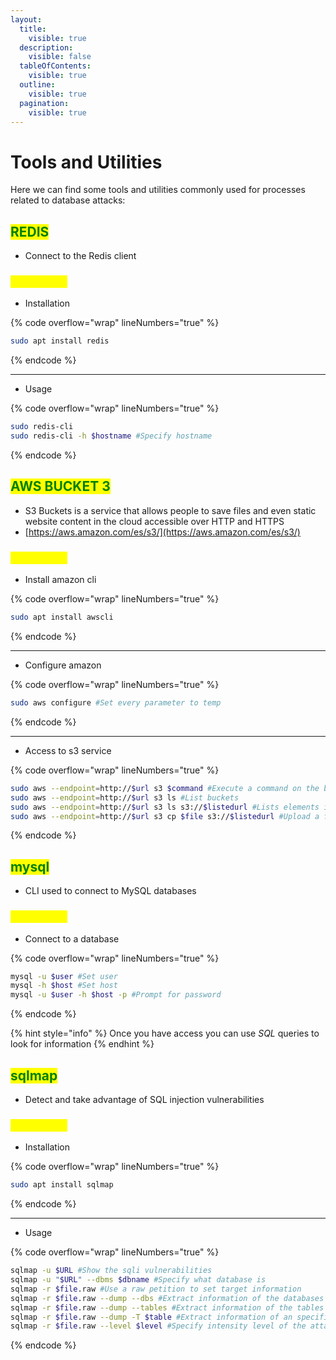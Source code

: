 ```yaml
---
layout:
  title:
    visible: true
  description:
    visible: false
  tableOfContents:
    visible: true
  outline:
    visible: true
  pagination:
    visible: true
---
```


# Tools and Utilities

Here we can find some tools and utilities commonly used for processes related to database attacks:

## <mark style="color:green;">REDIS</mark>

* Connect to the Redis client

### <mark style="color:yellow;">Commands</mark>

* Installation

{% code overflow="wrap" lineNumbers="true" %}
```bash
sudo apt install redis
```
{% endcode %}

***

* Usage

{% code overflow="wrap" lineNumbers="true" %}
```bash
sudo redis-cli
sudo redis-cli -h $hostname #Specify hostname
```
{% endcode %}

## <mark style="color:green;">AWS BUCKET 3</mark>

* S3 Buckets is a service that allows people to save files and even static website content in the cloud accessible over HTTP and HTTPS
* [https://aws.amazon.com/es/s3/](https://aws.amazon.com/es/s3/)

### <mark style="color:yellow;">Commands</mark>

* Install amazon cli

{% code overflow="wrap" lineNumbers="true" %}
```bash
sudo apt install awscli
```
{% endcode %}

***

* Configure amazon

{% code overflow="wrap" lineNumbers="true" %}
```bash
sudo aws configure #Set every parameter to temp
```
{% endcode %}

***

* Access to s3 service

{% code overflow="wrap" lineNumbers="true" %}
```bash
sudo aws --endpoint=http://$url s3 $command #Execute a command on the bucket
sudo aws --endpoint=http://$url s3 ls #List buckets
sudo aws --endpoint=http://$url s3 ls s3://$listedurl #Lists elements in the bucket
sudo aws --endpoint=http://$url s3 cp $file s3://$listedurl #Upload a file to a bucket
```
{% endcode %}

## <mark style="color:green;">mysql</mark>

* CLI used to connect to MySQL databases

### <mark style="color:yellow;">Commands</mark>

* Connect to a database

{% code overflow="wrap" lineNumbers="true" %}
```bash
mysql -u $user #Set user
mysql -h $host #Set host
mysql -u $user -h $host -p #Prompt for password
```
{% endcode %}

{% hint style="info" %}
Once you have access you can use _SQL_ queries to look for information
{% endhint %}

## <mark style="color:green;">sqlmap</mark>

* Detect and take advantage of SQL injection vulnerabilities

### <mark style="color:yellow;">Commands</mark>

* Installation

{% code overflow="wrap" lineNumbers="true" %}
```bash
sudo apt install sqlmap
```
{% endcode %}

***

* Usage

{% code overflow="wrap" lineNumbers="true" %}
```bash
sqlmap -u $URL #Show the sqli vulnerabilities
sqlmap -u "$URL" --dbms $dbname #Specify what database is
sqlmap -r $file.raw #Use a raw petition to set target information
sqlmap -r $file.raw --dump --dbs #Extract information of the databases
sqlmap -r $file.raw --dump --tables #Extract information of the tables
sqlmap -r $file.raw --dump -T $table #Extract information of an specific table
sqlmap -r $file.raw --level $level #Specify intensity level of the attack
```
{% endcode %}
